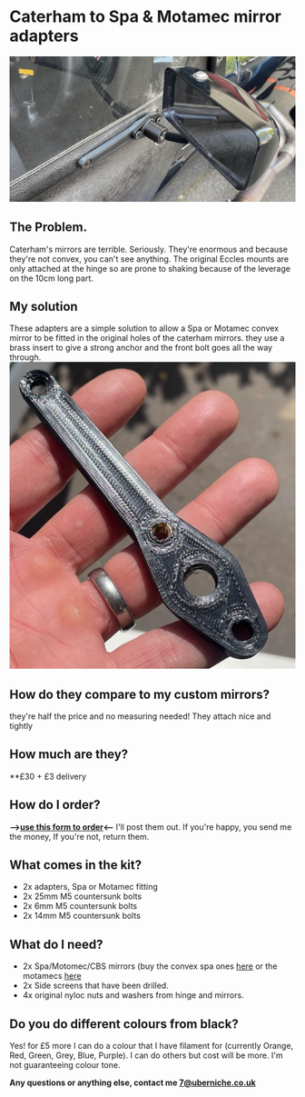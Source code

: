 # Caterham to Spa & Motamec mirror adapters 

![adapter-fitted.png](img/adapter-fitted.jpeg)

## The Problem.
Caterham's mirrors are terrible. Seriously. They're enormous and because they're not convex, you can't see anything. The original Eccles mounts are only attached at the hinge so are prone to shaking because of the leverage on the 10cm long part. 

## My solution
These adapters are a simple solution to allow a Spa or Motamec convex mirror to be fitted in the original holes of the caterham mirrors.
they use a brass insert to give a strong anchor and the front bolt goes all the way through.  
![img/adapter.jpeg](img/adapter.jpeg)

## How do they compare to my custom mirrors?
they're half the price and no measuring needed! They attach nice and tightly 

## How much are they?
**£30 + £3 delivery

## How do I order?
<b>-->[use this form to order](https://forms.gle/e7RHGoqUPPPhi9fa9)<-- </b> I'll post them out. If you're happy, you send me the money, If you're not, return them.

## What comes in the kit?
* 2x adapters, Spa or Motamec fitting
* 2x 25mm M5 countersunk bolts 
* 2x 6mm M5 countersunk bolts 
* 2x 14mm M5 countersunk bolts 

## What do I need?
* 2x Spa/Motomec/CBS mirrors (buy the convex spa ones [here](https://www.merlinmotorsport.co.uk/s/mirrors/spa-mirrors/spa-formula-and-caterham-mirrors) or the motamecs [here](https://www.motamec.com/motamec-racing-formula-f1-car-wing-mirror-x2-convex-glass-swivel-mount-black.html )
* 2x Side screens that have been drilled.
* 4x original nyloc nuts and washers from hinge and mirrors.

## Do you do different colours from black?
Yes! for £5 more I can do a colour that I have filament for (currently Orange, Red, Green, Grey, Blue, Purple). I can do others but cost will be more. I'm not guaranteeing colour tone.

**Any questions or anything else, contact me 7@uberniche.co.uk**